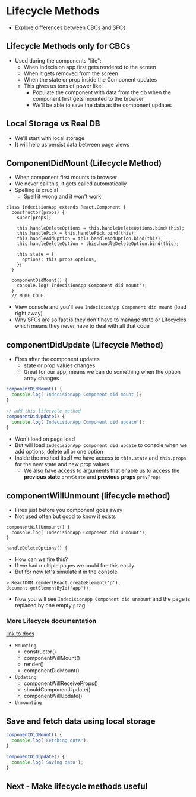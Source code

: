 # Lifecycle Methods
* Explore differences between CBCs and SFCs

## Lifecycle Methods only for CBCs
* Used during the components "life":
    - When Indecision app first gets rendered to the screen
    - When it gets removed from the screen
    - When the state or prop inside the Component updates
    - This gives us tons of power like:
        + Populate the component with data from the db when the component first gets mounted to the browser
        + We'll be able to save the data as the component updates

## Local Storage vs Real DB
* We'll start with local storage
* It will help us persist data between page views

## ComponentDidMount (Lifecycle Method)
* When component first mounts to browser
* We never call this, it gets called automatically
* Spelling is crucial
    - Spell it wrong and it won't work

```
class IndecisionApp extends React.Component {
  constructor(props) {
    super(props);

    this.handleDeleteOptions = this.handleDeleteOptions.bind(this);
    this.handlePick = this.handlePick.bind(this);
    this.handleAddOption = this.handleAddOption.bind(this);
    this.handleDeleteOption = this.handleDeleteOption.bind(this);

    this.state = {
      options: this.props.options,
    };
  }

  componentDidMount() {
    console.log('IndecisionApp Component did mount');
  }
  // MORE CODE
```

* View console and you'll see `IndecisionApp Component did mount` (load right away)
* Why SFCs are so fast is they don't have to manage state or Lifecycles which means they never have to deal with all that code

## componentDidUpdate (Lifecycle Method)
* Fires after the component updates
    - state or prop values changes
    - Great for our app, means we can do something when the option array changes

```js
componentDidMount() {
  console.log('IndecisionApp Component did mount');
}

// add this lifecycle method
componentDidUpdate() {
  console.log('IndecisionApp Component did update');
}
```

* Won't load on page load
* But will load `IndecisionApp Component did update` to console when we add options, delete all or one option
* Inside the method itself we have access to `this.state` and `this.props` for the new state and new prop values
    - We also have access to arguments that enable us to access the **previous state** `prevState` and **previous props** `prevProps`

## componentWillUnmount (lifecycle method) 
* Fires just before you component goes away
* Not used often but good to know it exists

```
componentWillUnmount() {
  console.log('IndecisionApp Component did unmount');
}

handleDeleteOptions() {
```

* How can we fire this?
* If we had multiple pages we could fire this easily
* But for now let's simulate it in the console

`> ReactDOM.render(React.createElement('p'), document.getElementById('app'));`

* Now you will see `IndecisionApp Component did unmount` and the page is replaced by one empty `p` tag

### More Lifecycle documentation
[link to docs](https://reactjs.org/docs/react-component.html)

* `Mounting`
    - constructor()
    - componentWillMount()
    - render()
    - componentDidMount()
* `Updating`
    - componentWillReceiveProps()
    - shouldComponentUpdate()
    - componentWillUpdate()
* `Unmounting`

## Save and fetch data using local storage
```js
componentDidMount() {
  console.log('Fetching data');
}

componentDidUpdate() {
  console.log('Saving data');
}
```

## Next - Make lifecycle methods useful

